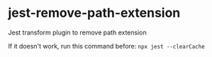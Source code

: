 # jest-remove-path-extension

Jest transform plugin to remove path extension

If it doesn't work, run this command before: `npx jest --clearCache`
